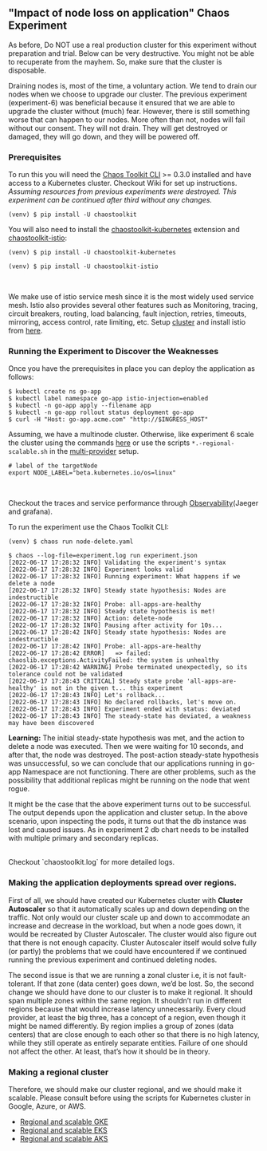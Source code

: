 ## "Impact of node loss on application" Chaos Experiment

As before, Do NOT use a real production cluster for this experiment without preparation and trial.
Below can be very destructive. You might not be able to recuperate from the mayhem. So, make sure that the cluster is disposable.

Draining nodes is, most of the time, a voluntary action. We tend to drain our nodes when we choose to upgrade our cluster. The previous experiment (experiment-6) was beneficial because it ensured that we are able to upgrade the cluster without (much) fear. However, there is still something worse that can happen to our nodes.
More often than not, nodes will fail without our consent. They will not drain. They will get destroyed or damaged, they will go down, and they will be powered off.

### Prerequisites

To run this you will need the [Chaos Toolkit CLI][chaos-toolkit] >= 0.3.0
installed and have access to a Kubernetes cluster. Checkout Wiki for set up instructions. <br>
*Assuming resources from previous experiments were destroyed. This experiment can be continued after third without any changes.*<br>

```shell
(venv) $ pip install -U chaostoolkit
```

[chaos-toolkit]: https://github.com/chaostoolkit/chaostoolkit
[minikube]: https://kubernetes.io/docs/getting-started-guides/minikube/

You will also need to install the [chaostoolkit-kubernetes][chaosk8s] extension and [chaostoolkit-istio][chaosistio]:

```shell
(venv) $ pip install -U chaostoolkit-kubernetes
```

[chaosk8s]: https://github.com/chaostoolkit/chaostoolkit-kubernetes

```shell
(venv) $ pip install -U chaostoolkit-istio
```

[chaosistio]: https://github.com/chaostoolkit/chaostoolkit-istio

<br>

We make use of istio service mesh since it is the most widely used service mesh. Istio also provides several other features such as Monitoring, tracing, circuit breakers, routing, load balancing, fault injection, retries, timeouts, mirroring, access control, rate limiting, etc. Setup [cluster](../../cluster-setup-multiprovider/) and install istio from [here](../../cluster-setup-multiprovider/istio.sh).

### Running the Experiment to Discover the Weaknesses

Once you have the prerequisites in place you can deploy the application as follows:

```shell
$ kubectl create ns go-app
$ kubectl label namespace go-app istio-injection=enabled
$ kubectl -n go-app apply --filename app
$ kubectl -n go-app rollout status deployment go-app
$ curl -H "Host: go-app.acme.com" "http://$INGRESS_HOST"
``` 

Assuming, we have a multinode cluster. Otherwise, like experiment 6 scale the cluster using the commands [here](../../cluster-setup-multiprovider/scale-cluster.sh) or use the scripts `*.-regional-scalable.sh` in the [multi-provider](../../cluster-setup-multiprovider) setup.


```shell
# label of the targetNode
export NODE_LABEL="beta.kubernetes.io/os=linux"
```

<br>

Checkout the traces and service performance through [Observability](../../../../wiki/Observability)(Jaeger and grafana).
<br>

To run the experiment use the Chaos Toolkit CLI:

```shell
(venv) $ chaos run node-delete.yaml
```



```shell
$ chaos --log-file=experiment.log run experiment.json 
[2022-06-17 17:28:32 INFO] Validating the experiment's syntax
[2022-06-17 17:28:32 INFO] Experiment looks valid
[2022-06-17 17:28:32 INFO] Running experiment: What happens if we delete a node
[2022-06-17 17:28:32 INFO] Steady state hypothesis: Nodes are indestructible
[2022-06-17 17:28:32 INFO] Probe: all-apps-are-healthy
[2022-06-17 17:28:32 INFO] Steady state hypothesis is met!
[2022-06-17 17:28:32 INFO] Action: delete-node
[2022-06-17 17:28:32 INFO] Pausing after activity for 10s...
[2022-06-17 17:28:42 INFO] Steady state hypothesis: Nodes are indestructible
[2022-06-17 17:28:42 INFO] Probe: all-apps-are-healthy
[2022-06-17 17:28:42 ERROR]   => failed: chaoslib.exceptions.ActivityFailed: the system is unhealthy
[2022-06-17 17:28:42 WARNING] Probe terminated unexpectedly, so its tolerance could not be validated
[2022-06-17 17:28:43 CRITICAL] Steady state probe 'all-apps-are-healthy' is not in the given t... this experiment
[2022-06-17 17:28:43 INFO] Let's rollback...
[2022-06-17 17:28:43 INFO] No declared rollbacks, let's move on.
[2022-06-17 17:28:43 INFO] Experiment ended with status: deviated
[2022-06-17 17:28:43 INFO] The steady-state has deviated, a weakness may have been discovered

```

**Learning:** The initial steady-state hypothesis was met, and the action to delete a node was executed. Then we were waiting for 10 seconds, and after that, the node was destroyed. The post-action steady-state hypothesis was unsuccessful, so we can conclude that our applications running in go-app Namespace are not functioning. There are other problems, such as the possibility that additional replicas might be running on the node that went rogue.

It might be the case that the above experiment turns out to be successful. The output depends upon the application and cluster setup. In the above scenario, upon inspecting the pods, it turns out that the db instance was lost and caused issues. As in experiment 2 db chart needs to be installed with multiple primary and secondary replicas.

<br>
Checkout `chaostoolkit.log` for more detailed logs.

### Making the application deployments spread over regions.

First of all, we should have created our Kubernetes cluster with **Cluster Autoscaler** so that it automatically scales up and down depending on the traffic. Not only would our cluster scale up and down to accommodate an increase and decrease in the workload, but when a node goes down, it would be recreated by Cluster Autoscaler. The cluster would also figure out that there is not enough capacity. Cluster Autoscaler itself would solve fully (or partly) the problems that we could have encountered if we continued running the previous experiment and continued deleting nodes.

The second issue is that we are running a zonal cluster i.e, it is not fault-tolerant. If that zone (data center) goes down, we’d be lost. So, the second change we should have done to our cluster is to make it regional. It should span multiple zones within the same region. It shouldn’t run in different regions because that would increase latency unnecessarily. Every cloud provider, at least the big three, has a concept of a region, even though it might be named differently. By region implies a group of zones (data centers) that are close enough to each other so that there is no high latency, while they still operate as entirely separate entities. Failure of one should not affect the other. At least, that’s how it should be in theory.

### Making a regional cluster
Therefore, we should make our cluster regional, and we should make it scalable. Please consult before using the scripts for Kubernetes cluster in Google, Azure, or AWS.
- [Regional and scalable GKE](../../cluster-setup-multiprovider/gke-regional-scalable.sh)
- [Regional and scalable EKS](../../cluster-setup-multiprovider/eks-regional-scalable.sh)
- [Regional and scalable AKS](../../cluster-setup-multiprovider/aks-regional-scalable.sh)



